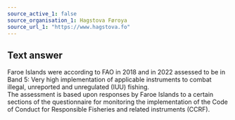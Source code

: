 ```yaml
---
source_active_1: false
source_organisation_1: Hagstova Føroya
source_url_1: "https://www.hagstova.fo"
---
```

## Text answer  
Faroe Islands were according to FAO in 2018 and in 2022 assessed to be in Band 5: Very high implementation of applicable instruments to combat illegal, unreported and unregulated (IUU) fishing.  
The assessment is based upon responses by Faroe Islands to a certain sections of the questionnaire for monitoring the implementation of the Code of Conduct for Responsible Fisheries and related instruments (CCRF).
